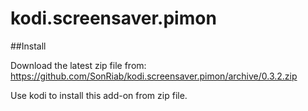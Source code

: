 # kodi.screensaver.pimon


##Install

Download the latest zip file from: https://github.com/SonRiab/kodi.screensaver.pimon/archive/0.3.2.zip

Use kodi to install this add-on from zip file.
